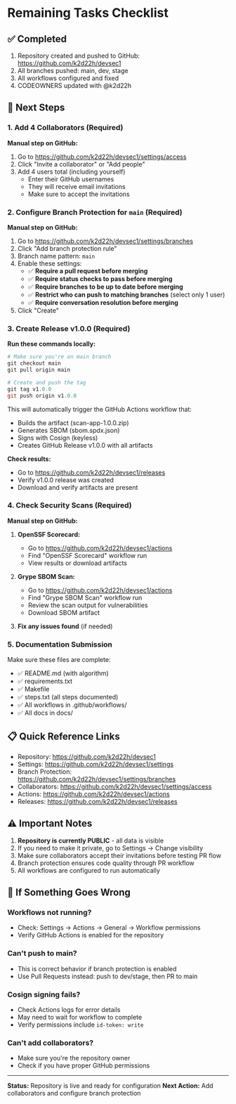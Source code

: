 # Remaining Tasks Checklist

## ✅ Completed
1. Repository created and pushed to GitHub: https://github.com/k2d22h/devsec1
2. All branches pushed: main, dev, stage
3. All workflows configured and fixed
4. CODEOWNERS updated with @k2d22h

## 🎯 Next Steps

### 1. Add 4 Collaborators (Required)
**Manual step on GitHub:**
1. Go to https://github.com/k2d22h/devsec1/settings/access
2. Click "Invite a collaborator" or "Add people"
3. Add 4 users total (including yourself)
   - Enter their GitHub usernames
   - They will receive email invitations
   - Make sure to accept the invitations

### 2. Configure Branch Protection for `main` (Required)
**Manual step on GitHub:**
1. Go to https://github.com/k2d22h/devsec1/settings/branches
2. Click "Add branch protection rule"
3. Branch name pattern: `main`
4. Enable these settings:
   - ✅ **Require a pull request before merging**
   - ✅ **Require status checks to pass before merging**
   - ✅ **Require branches to be up to date before merging**
   - ✅ **Restrict who can push to matching branches** (select only 1 user)
   - ✅ **Require conversation resolution before merging**
5. Click "Create"

### 3. Create Release v1.0.0 (Required)
**Run these commands locally:**

```powershell
# Make sure you're on main branch
git checkout main
git pull origin main

# Create and push the tag
git tag v1.0.0
git push origin v1.0.0
```

This will automatically trigger the GitHub Actions workflow that:
- Builds the artifact (scan-app-1.0.0.zip)
- Generates SBOM (sbom.spdx.json)
- Signs with Cosign (keyless)
- Creates GitHub Release v1.0.0 with all artifacts

**Check results:**
- Go to https://github.com/k2d22h/devsec1/releases
- Verify v1.0.0 release was created
- Download and verify artifacts are present

### 4. Check Security Scans (Required)
**Manual step on GitHub:**

1. **OpenSSF Scorecard:**
   - Go to https://github.com/k2d22h/devsec1/actions
   - Find "OpenSSF Scorecard" workflow run
   - View results or download artifacts

2. **Grype SBOM Scan:**
   - Go to https://github.com/k2d22h/devsec1/actions
   - Find "Grype SBOM Scan" workflow run
   - Review the scan output for vulnerabilities
   - Download SBOM artifact

3. **Fix any issues found** (if needed)

### 5. Documentation Submission
Make sure these files are complete:
- ✅ README.md (with algorithm)
- ✅ requirements.txt
- ✅ Makefile
- ✅ steps.txt (all steps documented)
- ✅ All workflows in .github/workflows/
- ✅ All docs in docs/

## 📋 Quick Reference Links

- Repository: https://github.com/k2d22h/devsec1
- Settings: https://github.com/k2d22h/devsec1/settings
- Branch Protection: https://github.com/k2d22h/devsec1/settings/branches
- Collaborators: https://github.com/k2d22h/devsec1/settings/access
- Actions: https://github.com/k2d22h/devsec1/actions
- Releases: https://github.com/k2d22h/devsec1/releases

## ⚠️ Important Notes

1. **Repository is currently PUBLIC** - all data is visible
2. If you need to make it private, go to Settings → Change visibility
3. Make sure collaborators accept their invitations before testing PR flow
4. Branch protection ensures code quality through PR workflow
5. All workflows are configured to run automatically

## 🐛 If Something Goes Wrong

### Workflows not running?
- Check: Settings → Actions → General → Workflow permissions
- Verify GitHub Actions is enabled for the repository

### Can't push to main?
- This is correct behavior if branch protection is enabled
- Use Pull Requests instead: push to dev/stage, then PR to main

### Cosign signing fails?
- Check Actions logs for error details
- May need to wait for workflow to complete
- Verify permissions include `id-token: write`

### Can't add collaborators?
- Make sure you're the repository owner
- Check if you have proper GitHub permissions

---

**Status:** Repository is live and ready for configuration
**Next Action:** Add collaborators and configure branch protection

